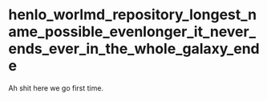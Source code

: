 # henlo_worlmd_repository_longest_name_possible_evenlonger_it_never_ends_ever_in_the_whole_galaxy_ende
Ah shit here we go first time.
